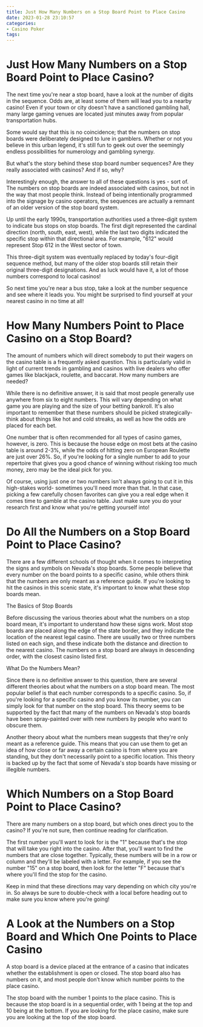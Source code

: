 ```yaml
---
title: Just How Many Numbers on a Stop Board Point to Place Casino
date: 2023-01-28 23:10:57
categories:
- Casino Poker
tags:
---
```



#  Just How Many Numbers on a Stop Board Point to Place Casino?

The next time you're near a stop board, have a look at the number of digits in the sequence. Odds are, at least some of them will lead you to a nearby casino! Even if your town or city doesn't have a sanctioned gambling hall, many large gaming venues are located just minutes away from popular transportation hubs.

Some would say that this is no coincidence; that the numbers on stop boards were deliberately designed to lure in gamblers. Whether or not you believe in this urban legend, it's still fun to geek out over the seemingly endless possibilities for numerology and gambling synergy.

But what's the story behind these stop board number sequences? Are they really associated with casinos? And if so, why?

Interestingly enough, the answer to all of these questions is yes - sort of. The numbers on stop boards are indeed associated with casinos, but not in the way that most people think. Instead of being intentionally programmed into the signage by casino operators, the sequences are actually a remnant of an older version of the stop board system.

Up until the early 1990s, transportation authorities used a three-digit system to indicate bus stops on stop boards. The first digit represented the cardinal direction (north, south, east, west), while the last two digits indicated the specific stop within that directional area. For example, "612" would represent Stop 612 in the West sector of town.

This three-digit system was eventually replaced by today's four-digit sequence method, but many of the older stop boards still retain their original three-digit designations. And as luck would have it, a lot of those numbers correspond to local casinos!

So next time you're near a bus stop, take a look at the number sequence and see where it leads you. You might be surprised to find yourself at your nearest casino in no time at all!

#  How Many Numbers Point to Place Casino on a Stop Board?

The amount of numbers which will direct somebody to put their wagers on the casino table is a frequently asked question. This is particularly valid in light of current trends in gambling and casinos with live dealers who offer games like blackjack, roulette, and baccarat. How many numbers are needed?

While there is no definitive answer, it is said that most people generally use anywhere from six to eight numbers. This will vary depending on what game you are playing and the size of your betting bankroll. It's also important to remember that these numbers should be picked strategically- think about things like hot and cold streaks, as well as how the odds are placed for each bet.

One number that is often recommended for all types of casino games, however, is zero. This is because the house edge on most bets at the casino table is around 2-3%, while the odds of hitting zero on European Roulette are just over 26%. So, if you're looking for a single number to add to your repertoire that gives you a good chance of winning without risking too much money, zero may be the ideal pick for you.

Of course, using just one or two numbers isn't always going to cut it in this high-stakes world- sometimes you'll need more than that. In that case, picking a few carefully chosen favorites can give you a real edge when it comes time to gamble at the casino table. Just make sure you do your research first and know what you're getting yourself into!

#  Do All the Numbers on a Stop Board Point to Place Casino?

There are a few different schools of thought when it comes to interpreting the signs and symbols on Nevada's stop boards. Some people believe that every number on the board points to a specific casino, while others think that the numbers are only meant as a reference guide. If you're looking to hit the casinos in this scenic state, it's important to know what these stop boards mean.

The Basics of Stop Boards

Before discussing the various theories about what the numbers on a stop board mean, it's important to understand how these signs work. Most stop boards are placed along the edge of the state border, and they indicate the location of the nearest legal casino. There are usually two or three numbers listed on each sign, and these indicate both the distance and direction to the nearest casino. The numbers on a stop board are always in descending order, with the closest casino listed first.

What Do the Numbers Mean?

Since there is no definitive answer to this question, there are several different theories about what the numbers on a stop board mean. The most popular belief is that each number corresponds to a specific casino. So, if you're looking for a specific casino and you know its number, you can simply look for that number on the stop board. This theory seems to be supported by the fact that many of the numbers on Nevada's stop boards have been spray-painted over with new numbers by people who want to obscure them.

Another theory about what the numbers mean suggests that they're only meant as a reference guide. This means that you can use them to get an idea of how close or far away a certain casino is from where you are standing, but they don't necessarily point to a specific location. This theory is backed up by the fact that some of Nevada's stop boards have missing or illegible numbers.

#  Which Numbers on a Stop Board Point to Place Casino?

There are many numbers on a stop board, but which ones direct you to the casino? If you're not sure, then continue reading for clarification.

The first number you'll want to look for is the "1" because that's the stop that will take you right into the casino. After that, you'll want to find the numbers that are close together. Typically, these numbers will be in a row or column and they'll be labeled with a letter. For example, if you see the number "15" on a stop board, then look for the letter "F" because that's where you'll find the stop for the casino.

Keep in mind that these directions may vary depending on which city you're in. So always be sure to double-check with a local before heading out to make sure you know where you're going!

#  A Look at the Numbers on a Stop Board and Which One Points to Place Casino

A stop board is a device placed at the entrance of a casino that indicates whether the establishment is open or closed. The stop board also has numbers on it, and most people don’t know which number points to the place casino.

The stop board with the number 1 points to the place casino. This is because the stop board is in a sequential order, with 1 being at the top and 10 being at the bottom. If you are looking for the place casino, make sure you are looking at the top of the stop board.